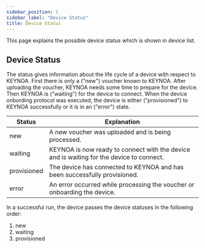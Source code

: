 ```yaml
---
sidebar_position: 1
sidebar_label: "Device Status"
title: Device Status
---
```


This page explains the possible device status which is shown in device list.

## Device Status

The status gives information about the life cycle of a device with respect to KEYNOA.
First there is only a ("new") voucher known to KEYNOA. After uploading the voucher, KEYNOA needs some time to prepare for the device.
Then KEYNOA is ("waiting") for the device to connect.
When the device onbording protocol was executed, the device is either ("provisioned") to KEYNOA successfully or it is in an ("error") state.

| Status            | Explanation                                                       |
| ----------------- | ----------------------------------------------------------------- |
| new               | A new voucher was uploaded and is being processed.         |
| waiting           | KEYNOA is now ready to connect with the device and is waiting for the device to connect. |
| provisioned		| The device has connected to KEYNOA and has been successfully provisioned. |
| error				| An error occurred while processing the voucher or onboarding the device. |

In a successful run, the device passes the device statuses in the following order:
1. new
2. waiting
3. provisioned

<!---
## To0 Status
A user with the role developer in addition sees the column ("To0 Status").
While KEYNOA is preparing for the first request of a device, the To0 protocol is executed.
After a voucher is uploaded the device needs to be registered internally


| Status            | Explanation                                                       |
| ----------------- | ----------------------------------------------------------------- |
| waiting			| Waiting to be picked up by the scheduler. |
| started           | The creation of the receiving endpoint started.         |
| completed         | The endpoint is setup.  |
| error				| An error occurred while processing the voucher or setting up the receiving endpoint. |

In a successful run, the device passes the To0 statuses in the following order:
1. waiting
2. started
3. completed
-->
